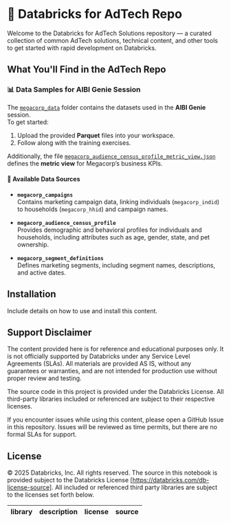# 📖 Databricks for AdTech Repo 

Welcome to the Databricks for AdTech Solutions repository — a curated collection of common AdTech solutions, technical content, and other tools to get started with rapid development on Databricks.  

## What You'll Find in the AdTech Repo

### 📊 Data Samples for AIBI Genie Session
The [`megacorp_data`](./megacorp_data) folder contains the datasets used in the **AIBI Genie** session.  
To get started:  
1. Upload the provided **Parquet** files into your workspace.  
2. Follow along with the training exercises.  

Additionally, the file [`megacorp_audience_census_profile_metric_view.json`](./megacorp_audience_census_profile_metric_view.json) defines the **metric view** for Megacorp’s business KPIs.  

#### 📂 Available Data Sources

- **`megacorp_campaigns`**  
  Contains marketing campaign data, linking individuals (`megacorp_indid`) to households (`megacorp_hhid`) and campaign names.

- **`megacorp_audience_census_profile`**  
  Provides demographic and behavioral profiles for individuals and households, including attributes such as age, gender, state, and pet ownership.

- **`megacorp_segment_definitions`**  
  Defines marketing segments, including segment names, descriptions, and active dates.

## Installation

Include details on how to use and install this content. 

## Support Disclaimer

The content provided here is for reference and educational purposes only.
It is not officially supported by Databricks under any Service Level Agreements (SLAs).
All materials are provided AS IS, without any guarantees or warranties, and are not intended for production use without proper review and testing.

The source code in this project is provided under the Databricks License.
All third-party libraries included or referenced are subject to their respective licenses.

If you encounter issues while using this content, please open a GitHub Issue in this repository.
Issues will be reviewed as time permits, but there are no formal SLAs for support.

## License

&copy; 2025 Databricks, Inc. All rights reserved. The source in this notebook is provided subject to the Databricks License [https://databricks.com/db-license-source].  All included or referenced third party libraries are subject to the licenses set forth below.

| library                                | description             | license    | source                                              |
|----------------------------------------|-------------------------|------------|-----------------------------------------------------|
